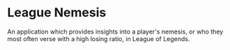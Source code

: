 # League Nemesis

An application which provides insights into a player's nemesis, or who they most often verse with a high losing ratio, in League of Legends.